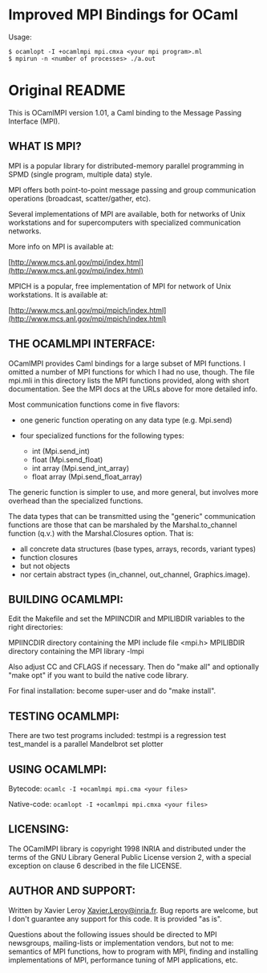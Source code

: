# Improved MPI Bindings for OCaml

Usage:
```
$ ocamlopt -I +ocamlmpi mpi.cmxa <your mpi program>.ml
$ mpirun -n <number of processes> ./a.out
```

# Original README
This is OCamlMPI version 1.01, a Caml binding to the Message Passing
Interface (MPI).


## WHAT IS MPI?

MPI is a popular library for distributed-memory parallel programming
in SPMD (single program, multiple data) style.

MPI offers both point-to-point message passing and group communication
operations (broadcast, scatter/gather, etc).

Several implementations of MPI are available, both for networks of
Unix workstations and for supercomputers with specialized communication
networks.

More info on MPI is available at:

  [http://www.mcs.anl.gov/mpi/index.html](http://www.mcs.anl.gov/mpi/index.html)


MPICH is a popular, free implementation of MPI for network of
Unix workstations.  It is available at:

  [http://www.mcs.anl.gov/mpi/mpich/index.html](http://www.mcs.anl.gov/mpi/mpich/index.html)


## THE OCAMLMPI INTERFACE:

OCamlMPI provides Caml bindings for a large subset of MPI functions.
I omitted a number of MPI functions for which I had no use, though.
The file mpi.mli in this directory lists the MPI functions provided,
along with short documentation.  See the MPI docs at the URLs above
for more detailed info.

Most communication functions come in five flavors:
- one generic function operating on any data type  (e.g. Mpi.send)
- four specialized functions for the following types:

   + int         (Mpi.send_int)
   + float       (Mpi.send_float)
   + int array   (Mpi.send_int_array)
   + float array (Mpi.send_float_array)
              
The generic function is simpler to use, and more general, but involves
more overhead than the specialized functions.

The data types that can be transmitted using the "generic"
communication functions are those that can be marshaled by the
Marshal.to_channel function (q.v.) with the Marshal.Closures option.
That is:
  - all concrete data structures (base types, arrays, records, variant types)
  - function closures
  - but not objects
  - nor certain abstract types (in_channel, out_channel, Graphics.image).


## BUILDING OCAMLMPI:

Edit the Makefile and set the MPIINCDIR and MPILIBDIR
variables to the right directories:

MPIINCDIR    directory containing the MPI include file <mpi.h>
MPILIBDIR    directory containing the MPI library -lmpi

Also adjust CC and CFLAGS if necessary.  Then do "make all" and
optionally "make opt" if you want to build the native code library.

For final installation: become super-user and do "make install".


## TESTING OCAMLMPI:

There are two test programs included:
      testmpi is a regression test
      test_mandel is a parallel Mandelbrot set plotter


## USING OCAMLMPI:

Bytecode:
        `ocamlc -I +ocamlmpi mpi.cma <your files>`

Native-code:
        `ocamlopt -I +ocamlmpi mpi.cmxa <your files>`


## LICENSING:

The OCamlMPI library is copyright 1998 INRIA and distributed under the
terms of the GNU Library General Public License version 2, with a
special exception on clause 6 described in the file LICENSE.


## AUTHOR AND SUPPORT:

Written by Xavier Leroy <Xavier.Leroy@inria.fr>.  Bug reports are
welcome, but I don't guarantee any support for this code.  It is
provided "as is".

Questions about the following issues should be directed to MPI
newsgroups, mailing-lists or implementation vendors, but not to me:
semantics of MPI functions, how to program with MPI, finding and
installing implementations of MPI, performance tuning of MPI
applications, etc.
